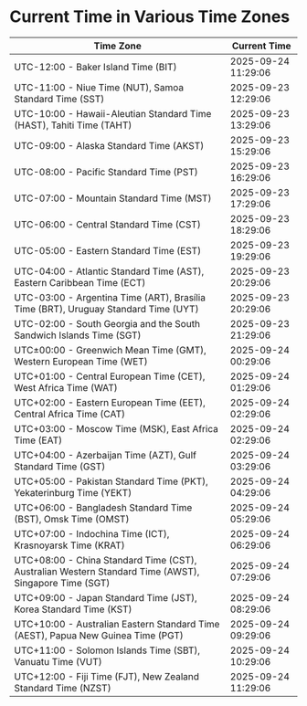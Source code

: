 # Current Time in Various Time Zones

| Time Zone | Current Time |
|-----------|--------------|
| UTC-12:00 - Baker Island Time (BIT) | 2025-09-24 11:29:06 |
| UTC-11:00 - Niue Time (NUT), Samoa Standard Time (SST) | 2025-09-23 12:29:06 |
| UTC-10:00 - Hawaii-Aleutian Standard Time (HAST), Tahiti Time (TAHT) | 2025-09-23 13:29:06 |
| UTC-09:00 - Alaska Standard Time (AKST) | 2025-09-23 15:29:06 |
| UTC-08:00 - Pacific Standard Time (PST) | 2025-09-23 16:29:06 |
| UTC-07:00 - Mountain Standard Time (MST) | 2025-09-23 17:29:06 |
| UTC-06:00 - Central Standard Time (CST) | 2025-09-23 18:29:06 |
| UTC-05:00 - Eastern Standard Time (EST) | 2025-09-23 19:29:06 |
| UTC-04:00 - Atlantic Standard Time (AST), Eastern Caribbean Time (ECT) | 2025-09-23 20:29:06 |
| UTC-03:00 - Argentina Time (ART), Brasília Time (BRT), Uruguay Standard Time (UYT) | 2025-09-23 20:29:06 |
| UTC-02:00 - South Georgia and the South Sandwich Islands Time (SGT) | 2025-09-23 21:29:06 |
| UTC±00:00 - Greenwich Mean Time (GMT), Western European Time (WET) | 2025-09-24 00:29:06 |
| UTC+01:00 - Central European Time (CET), West Africa Time (WAT) | 2025-09-24 01:29:06 |
| UTC+02:00 - Eastern European Time (EET), Central Africa Time (CAT) | 2025-09-24 02:29:06 |
| UTC+03:00 - Moscow Time (MSK), East Africa Time (EAT) | 2025-09-24 02:29:06 |
| UTC+04:00 - Azerbaijan Time (AZT), Gulf Standard Time (GST) | 2025-09-24 03:29:06 |
| UTC+05:00 - Pakistan Standard Time (PKT), Yekaterinburg Time (YEKT) | 2025-09-24 04:29:06 |
| UTC+06:00 - Bangladesh Standard Time (BST), Omsk Time (OMST) | 2025-09-24 05:29:06 |
| UTC+07:00 - Indochina Time (ICT), Krasnoyarsk Time (KRAT) | 2025-09-24 06:29:06 |
| UTC+08:00 - China Standard Time (CST), Australian Western Standard Time (AWST), Singapore Time (SGT) | 2025-09-24 07:29:06 |
| UTC+09:00 - Japan Standard Time (JST), Korea Standard Time (KST) | 2025-09-24 08:29:06 |
| UTC+10:00 - Australian Eastern Standard Time (AEST), Papua New Guinea Time (PGT) | 2025-09-24 09:29:06 |
| UTC+11:00 - Solomon Islands Time (SBT), Vanuatu Time (VUT) | 2025-09-24 10:29:06 |
| UTC+12:00 - Fiji Time (FJT), New Zealand Standard Time (NZST) | 2025-09-24 11:29:06 |
